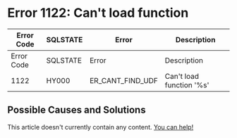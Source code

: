 
# Error 1122: Can't load function


| Error Code | SQLSTATE | Error | Description |
| --- | --- | --- | --- |
| Error Code | SQLSTATE | Error | Description |
| 1122 | HY000 | ER_CANT_FIND_UDF | Can't load function '%s' |




## Possible Causes and Solutions


This article doesn't currently contain any content. [You can help!](/en/writing-and-editing-knowledge-base-articles/)

